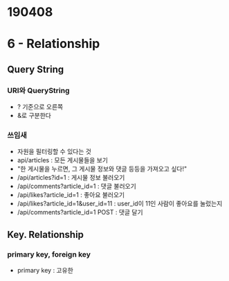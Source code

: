 # 190408
# 6 - Relationship

## Query String
### URI와 QueryString
- ? 기준으로 오른쪽
- &로 구분한다
### 쓰임새
- 자원을 필터링할 수 있다는 것
- api/articles : 모든 게시물들을 보기
- "한 게시물을 누르면, 그 게시물 정보와 댓글 등등을 가져오고 싶다!"
- /api/articles?id=1 : 게시물 정보 불러오기
- /api/comments?article_id=1 : 댓글 불러오기
- /api/likes?article_id=1 : 좋아요 불러오기
- /api/likes?article_id=1&user_id=11 : user_id이 11인 사람이 좋아요를 눌렀는지
- /api/comments?article_id=1 POST : 댓글 달기

## Key. Relationship
### primary key, foreign key
- primary key : 고유한
